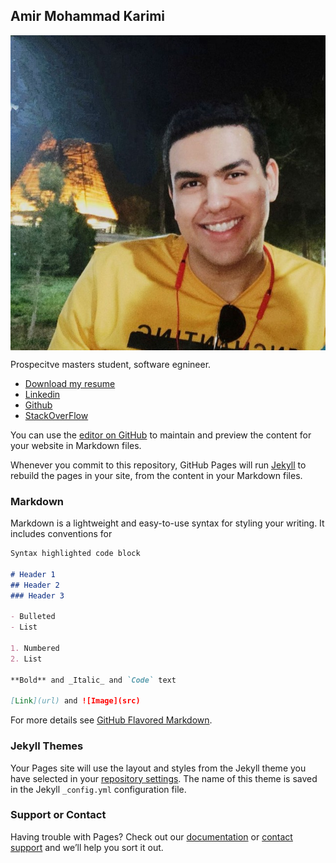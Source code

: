 ## Amir Mohammad Karimi

<p align="center"><img align="center" src="./amir.jpeg?raw=true." alt="Amir Mohammad Karimi" title="AMK" width="700px"></p>

Prospecitve masters student, software egnineer.
- [Download my resume](./CV.pdf)
- [Linkedin](https://linkedin.com/in/amk9978)
- [Github](https://github.com/amk9978)
- [StackOverFlow](https://stackoverflow.com/users/9391162/amk)



You can use the [editor on GitHub](https://github.com/AMK9978/AMK/edit/gh-pages/index.md) to maintain and preview the content for your website in Markdown files.

Whenever you commit to this repository, GitHub Pages will run [Jekyll](https://jekyllrb.com/) to rebuild the pages in your site, from the content in your Markdown files.

### Markdown

Markdown is a lightweight and easy-to-use syntax for styling your writing. It includes conventions for

```markdown
Syntax highlighted code block

# Header 1
## Header 2
### Header 3

- Bulleted
- List

1. Numbered
2. List

**Bold** and _Italic_ and `Code` text

[Link](url) and ![Image](src)
```

For more details see [GitHub Flavored Markdown](https://guides.github.com/features/mastering-markdown/).

### Jekyll Themes

Your Pages site will use the layout and styles from the Jekyll theme you have selected in your [repository settings](https://github.com/AMK9978/AMK/settings/pages). The name of this theme is saved in the Jekyll `_config.yml` configuration file.

### Support or Contact

Having trouble with Pages? Check out our [documentation](https://docs.github.com/categories/github-pages-basics/) or [contact support](https://support.github.com/contact) and we’ll help you sort it out.
